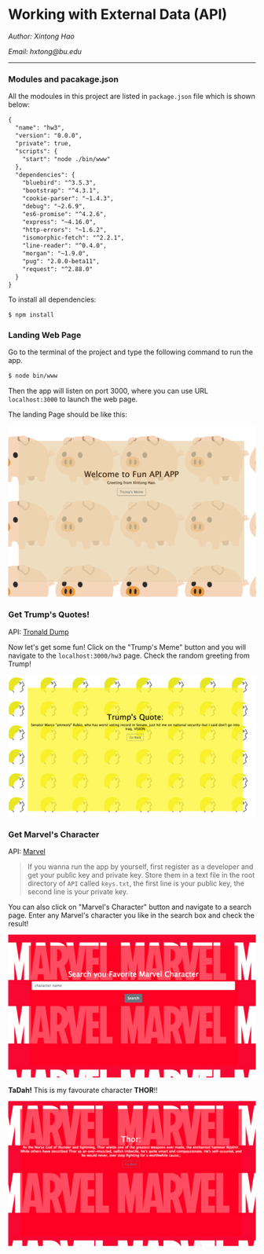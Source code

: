 # Working with External Data (API)

_Author: Xintong Hao_

_Email: hxtong@bu.edu_

---

[//]: # (Image References)
[image1]: ./Demo/landing.png "landing"
[image2]: ./Demo/trump.png "trump"
[image3]: ./Demo/search.png "search"
[image4]: ./Demo/result.png "result"

### Modules and pacakage.json

All the modoules in this project are listed in `package.json` file which is shown below:

```json{
{
  "name": "hw3",
  "version": "0.0.0",
  "private": true,
  "scripts": {
    "start": "node ./bin/www"
  },
  "dependencies": {
    "bluebird": "^3.5.3",
    "bootstrap": "^4.3.1",
    "cookie-parser": "~1.4.3",
    "debug": "~2.6.9",
    "es6-promise": "^4.2.6",
    "express": "~4.16.0",
    "http-errors": "~1.6.2",
    "isomorphic-fetch": "^2.2.1",
    "line-reader": "^0.4.0",
    "morgan": "~1.9.0",
    "pug": "2.0.0-beta11",
    "request": "^2.88.0"
  }
}
```

To install all dependencies:

```sh
$ npm install 
```

### Landing Web Page

Go to the terminal of the project and type the following command to run the app.

```sh
$ node bin/www
```
Then the app will listen on port 3000, where you can use URL `localhost:3000` to launch the web page.

The landing Page should be like this:

![alt text][image1]


### Get Trump's Quotes!

API: [Tronald Dump](https://www.tronalddump.io/)

Now let's get some fun! Click on the "Trump's Meme" button and you will navigate to the `localhost:3000/hw3` page. Check the random greeting from Trump!

![alt text][image2]


### Get Marvel's Character

API: [Marvel](https://developer.marvel.com/)

> If you wanna run the app by yourself, first register as a developer and get your public key and private key. Store them in a text file in the root directory of `API` called `keys.txt`, the first line is your public key, the second line is your private key.


You can also click on "Marvel's Character" button and navigate to a search page. Enter any Marvel's character you like in the search box and check the result!

![alt text][image3]

**TaDah!** This is my favourate character **THOR**!!

![alt text][image4]
